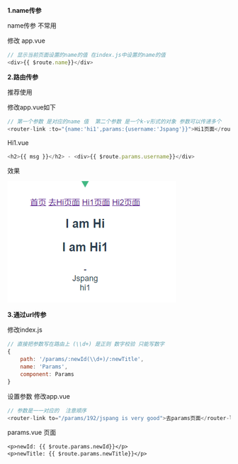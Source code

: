 

**1.name传参**

name传参 不常用 

修改 app.vue 

```javascript
// 显示当前页面设置的name的值 在index.js中设置的name的值
<div>{{ $route.name}}</div>
```

**2.路由传参**

推荐使用

  修改app.vue如下



```javascript
// 第一个参数 是对应的name 值  第二个参数 是一个k-v形式的对象 参数可以传递多个
<router-link :to="{name:'hi1',params:{username:'Jspang'}}">Hi1页面</router-link>
```

Hi1.vue

```javascript
<h2>{{ msg }}</h2> - <div>{{ $route.params.username}}</div>
```

效果

![image-20210801191842079](image-20210801191842079.png)

**3.通过url传参**

修改index.js

```javascript
// 直接把参数写在路由上 (\\d+) 是正则 数字校验 只能写数字
{
    path: '/params/:newId(\\d+)/:newTitle',
    name: 'Params',
    component: Params
}
```

设置参数  修改app.vue 

```javascript
// 参数是一一对应的  注意顺序
<router-link to="/params/192/jspang is very good">去params页面</router-link>
```

params.vue 页面

```
<p>newId: {{ $route.params.newId}}</p>
<p>newTitle: {{ $route.params.newTitle}}</p>
```

